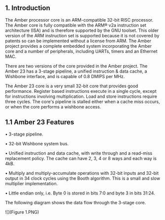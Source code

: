 ## 1. Introduction
The Amber processor core is an ARM-compatible 32-bit RISC processor. The Amber
core is fully compatible with the ARM® v2a instruction set architecture (ISA) and is
therefore supported by the GNU toolset. This older version of the ARM instruction
set is supported because it is not covered by patents so can be implemented without a
license from ARM. The Amber project provides a complete embedded system
incorporating the Amber core and a number of peripherals, including UARTs, timers
and an Ethernet MAC.

There are two versions of the core provided in the Amber project. The Amber 23 has
a 3-stage pipeline, a unified instruction & data cache, a Wishbone interface, and is
capable of 0.8 DMIPS per MHz. 

The Amber 23 core is a very small 32-bit core that provides good performance.
Register based instructions execute in a single cycle, except for instructions involving
multiplication. Load and store instructions require three cycles. The core's pipeline is
stalled either when a cache miss occurs, or when the core performs a wishbone
access.

## 1.1 Amber 23 Features
• 3-stage pipeline. 

• 32-bit Wishbone system bus.

• Unified instruction and data cache, with write through and a read-miss
replacement policy. The cache can have 2, 3, 4 or 8 ways and each way is 4kB.

• Multiply and multiply-accumulate operations with 32-bit inputs and 32-bit
output in 34 clock cycles using the Booth algorithm. This is a small and slow
multiplier implementation.

• Little endian only, i.e. Byte 0 is stored in bits 7:0 and byte 3 in bits 31:24.


The following diagram shows the data flow through the 3-stage core.

![](Figure 1.PNG)
